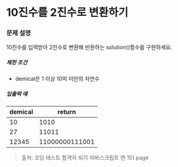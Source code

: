 # 10진수를 2진수로 변환하기

### 문제 설명

<p>10진수를 입력받아 2진수로 변환해 반환하는 solution()함수를 구현하세요.</p>

<h5>제한 조건</h5>

<ul>
    <li>demical은 1 이상 10억 미만의 자연수</li>
</ul>

<h5>입출력 예</h5>
<table class="table">
    <thead>
        <tr>
            <th>demical</th>
            <th>return</th>
        </tr>
    </thead>
    <tbody>
        <tr>
            <td>10</td>
            <td>1010</td>
        </tr>
        <tr>
            <td>27</td>
            <td>11011</td>
        </tr>
        <tr>
            <td>12345</td>
            <td>11000000111001</td>
        </tr>
    </tbody>
</table>

> 출처: 코딩 테스트 합격자 되기 자바스크립트 편 151 page